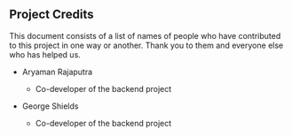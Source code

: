 ## Project Credits
This document consists of a list of names of people who have contributed to this project in one way or another. Thank you to them and everyone else who has helped us.

* Aryaman Rajaputra
    - Co-developer of the backend project

* George Shields
    - Co-developer of the backend project
